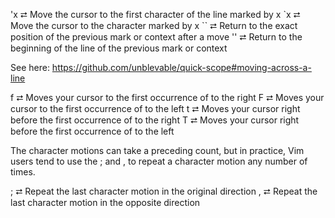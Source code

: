 'x  ⮂  Move the cursor to the first character of the line marked by x
`x  ⮂  Move the cursor to the character marked by x
``  ⮂  Return to the exact position of the previous mark or context after a move
''  ⮂  Return to the beginning of the line of the previous mark or context


See here:
https://github.com/unblevable/quick-scope#moving-across-a-line

f<char>   ⮂  Moves your cursor to the first occurrence of <char> to the right
F<char>   ⮂  Moves your cursor to the first occurrence of <char> to the left
t<char>   ⮂  Moves your cursor right before the first occurrence of <char> to the right
T<char>   ⮂  Moves your cursor right before the first occurrence of <char> to the left

The character motions can take a preceding count, but in practice, Vim users tend to use the ; and , to repeat a character motion any number of times.

;         ⮂  Repeat the last character motion in the original direction
,         ⮂  Repeat the last character motion in the opposite direction
